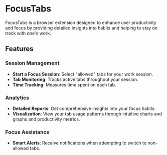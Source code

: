 # FocusTabs
FocusTabs is a browser extension designed to enhance user productivity and focus by providing detailed insights into habits and helping to stay on track with one's work. 

## Features
### Session Management
- **Start a Focus Session**: Select "allowed" tabs for your work session.
- **Tab Monitoring**: Tracks active tabs throughout your session.
- **Time Tracking**: Measures time spent on each tab.
### Analytics 
- **Detailed Reports**: Get comprehensive insights into your focus habits.
- **Visualization**: View your tab usage patterns through intuitive charts and graphs and productivity metrics.
### Focus Assistance
- **Smart Alerts**: Receive notifications when attempting to switch to non-allowed tabs.
